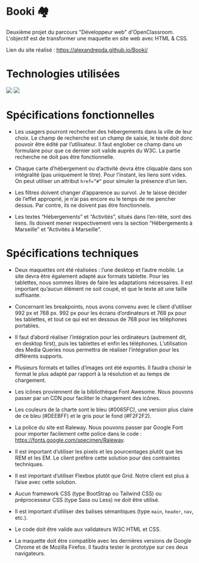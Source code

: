 # Booki 🏘

Deuxième projet du parcours "Développeur web" d'OpenClassroom. L'objectif est de transformer une maquette en site web avec HTML & CSS.

Lien du site réalisé :  https://alexandrepda.github.io/Booki/

# Technologies utilisées

<img src="https://img.shields.io/badge/HTML5-E34F26?style=for-the-badge&logo=html5&logoColor=white" /> <img src="https://img.shields.io/badge/CSS3-1572B6?style=for-the-badge&logo=css3&logoColor=white" />

# Spécifications fonctionnelles

- Les usagers pourront rechercher des hébergements dans la ville de leur choix. Le champ de recherche est un champ de saisie, le texte doit donc pouvoir être édité par l’utilisateur. Il faut englober ce champ dans un formulaire pour que ce dernier soit valide auprès du W3C. La partie recherche ne doit pas être fonctionnelle.

- Chaque carte d’hébergement ou d’activité devra être cliquable dans son intégralité (pas uniquement le titre). Pour l’instant, les liens sont vides. On peut utiliser un attribut `href=”#”` pour simuler la présence d’un lien.

- Les filtres doivent changer d’apparence au survol. Je te laisse décider de l’effet approprié, je n’ai pas encore eu le temps de me pencher dessus. Par contre, ils ne doivent pas être fonctionnels.

- Les textes “Hébergements” et “Activités”, situés dans l’en-tête, sont des liens. Ils doivent mener respectivement vers la section “Hébergements à Marseille” et “Activités à Marseille”.

# Spécifications techniques

- Deux maquettes ont été réalisées : l’une desktop et l’autre mobile. Le site devra être également adapté aux formats tablette. Pour les tablettes, nous sommes libres de faire les adaptations nécessaires. Il est important qu’aucun élément ne soit coupé, et que le texte ait une taille suffisante.

- Concernant les breakpoints, nous avons convenu avec le client d’utiliser 992 px et 768 px.
992 px pour les écrans d’ordinateurs et 768 px pour les tablettes, et tout ce qui est en dessous de 768 pour les téléphones portables.

- Il faut d’abord réaliser l’intégration pour les ordinateurs (autrement dit, en desktop first), puis les tablettes et enfin les téléphones.
 L’utilisation des Media Queries nous permettra de réaliser
l’intégration pour les différents supports.

- Plusieurs formats et tailles d’images ont été exportés. Il faudra choisir
le format le plus adapté par rapport à la résolution et au temps de
chargement.

- Les icônes proviennent de la bibliothèque Font Awesome. Nous
pouvons passer par un CDN pour faciliter le chargement des icônes.

- Les couleurs de la charte sont le bleu (#0065FC), une version plus
claire de ce bleu (#DEEBFF) et le gris pour le fond (#F2F2F2).

- La police du site est Raleway. Nous pouvons passer par Google Font
pour importer facilement cette police dans le code :
https://fonts.google.com/specimen/Raleway.

- Il est important d’utiliser les pixels et les pourcentages plutôt que les
REM et les EM. Le client préfère cette solution pour des contraintes
techniques.

- Il est important d’utiliser Flexbox plutôt que Grid. Notre client est
plus à l’aise avec cette solution.

- Aucun framework CSS (type BootStrap ou Tailwind CSS) ou
préprocesseur CSS (type Sass ou Less) ne doit être utilisé.

- Il est important d’utiliser des balises sémantiques (type `main`,
`header`, `nav`, etc.).

- Le code doit être valide aux validateurs W3C HTML et CSS.

- La maquette doit être compatible avec les dernières versions de
Google Chrome et de Mozilla Firefox. Il faudra tester le prototype sur
ces deux navigateurs.
